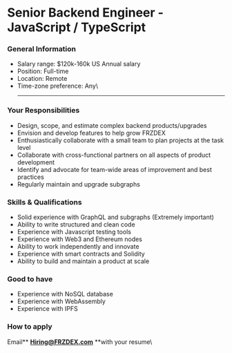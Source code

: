 # Senior Backend Engineer - JavaScript / TypeScript

### **General Information**

* Salary range: $120k-160k US Annual salary
* Position: Full-time
* Location: Remote
* Time-zone preference: Any\
  ****

### **Your Responsibilities**

* Design, scope, and estimate complex backend products/upgrades
* Envision and develop features to help grow FRZDEX
* Enthusiastically collaborate with a small team to plan projects at the task level
* Collaborate with cross-functional partners on all aspects of product development
* Identify and advocate for team-wide areas of improvement and best practices
* Regularly maintain and upgrade subgraphs

### **Skills & Qualifications**

* Solid experience with GraphQL and subgraphs (Extremely important)
* Ability to write structured and clean code
* Experience with Javascript testing tools
* Experience with Web3 and Ethereum nodes
* Ability to work independently and innovate
* Experience with smart contracts and Solidity
* Ability to build and maintain a product at scale

### **Good to have**

* Experience with NoSQL database
* Experience with WebAssembly
* Experience with IPFS

### **How to apply**

Email** **[Hiring@FRZDEX.com](mailto:Hiring@FRZDEX.com)** **with your resume\
